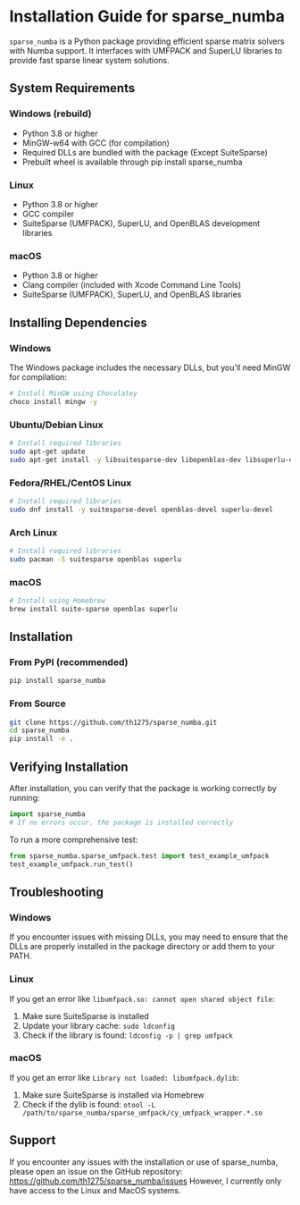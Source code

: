# Installation Guide for sparse_numba

`sparse_numba` is a Python package providing efficient sparse matrix solvers with Numba support. It interfaces with UMFPACK and SuperLU libraries to provide fast sparse linear system solutions.

## System Requirements

### Windows (rebuild)
- Python 3.8 or higher
- MinGW-w64 with GCC (for compilation)
- Required DLLs are bundled with the package (Except SuiteSparse)
- Prebuilt wheel is available through pip install sparse_numba

### Linux
- Python 3.8 or higher
- GCC compiler
- SuiteSparse (UMFPACK), SuperLU, and OpenBLAS development libraries

### macOS
- Python 3.8 or higher
- Clang compiler (included with Xcode Command Line Tools)
- SuiteSparse (UMFPACK), SuperLU, and OpenBLAS libraries

## Installing Dependencies

### Windows

The Windows package includes the necessary DLLs, but you'll need MinGW for compilation:

```bash
# Install MinGW using Chocolatey
choco install mingw -y
```

### Ubuntu/Debian Linux

```bash
# Install required libraries
sudo apt-get update
sudo apt-get install -y libsuitesparse-dev libopenblas-dev libsuperlu-dev
```

### Fedora/RHEL/CentOS Linux

```bash
# Install required libraries
sudo dnf install -y suitesparse-devel openblas-devel superlu-devel
```

### Arch Linux

```bash
# Install required libraries
sudo pacman -S suitesparse openblas superlu
```

### macOS

```bash
# Install using Homebrew
brew install suite-sparse openblas superlu
```

## Installation

### From PyPI (recommended)

```bash
pip install sparse_numba
```

### From Source

```bash
git clone https://github.com/th1275/sparse_numba.git
cd sparse_numba
pip install -e .
```

## Verifying Installation

After installation, you can verify that the package is working correctly by running:

```python
import sparse_numba
# If no errors occur, the package is installed correctly
```

To run a more comprehensive test:

```python
from sparse_numba.sparse_umfpack.test import test_example_umfpack
test_example_umfpack.run_test()
```

## Troubleshooting

### Windows

If you encounter issues with missing DLLs, you may need to ensure that the DLLs are properly installed in the package directory or add them to your PATH.

### Linux

If you get an error like `libumfpack.so: cannot open shared object file`:

1. Make sure SuiteSparse is installed
2. Update your library cache: `sudo ldconfig`
3. Check if the library is found: `ldconfig -p | grep umfpack`

### macOS

If you get an error like `Library not loaded: libumfpack.dylib`:

1. Make sure SuiteSparse is installed via Homebrew
2. Check if the dylib is found: `otool -L /path/to/sparse_numba/sparse_umfpack/cy_umfpack_wrapper.*.so`

## Support

If you encounter any issues with the installation or use of sparse_numba, please open an issue on the GitHub repository: https://github.com/th1275/sparse_numba/issues
However, I currently only have access to the Linux and MacOS systems.
